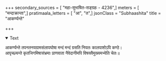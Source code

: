 +++
secondary_sources = [ "महा-सुभाषित-सङ्ग्रहः - 4236",]
meters = [ "मन्दाक्रान्ता",]
pratimaala_letters = [ "आ", "त",]
jsonClass = "Subhaashita"
title = "आकर्ण्यन्ते"

+++

<details open><summary>Text</summary>

आकर्ण्यन्ते तपनतनयग्रामसंलापघोषा मन्दं मन्दं ग्रसति नियतः कालपाशोऽपि कण्ठे।  
आपृच्छ्यन्ते कृतजिगमिषासंभ्रमाः प्राणवाता नैवेदानीमपि विषयवैमुख्यमभ्येति चेतः॥
</details>
